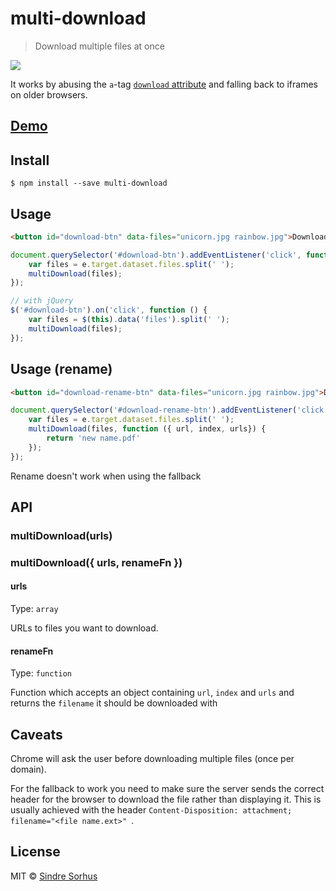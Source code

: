 # multi-download

> Download multiple files at once

![](screenshot.gif)

It works by abusing the `a`-tag [`download` attribute](https://developer.mozilla.org/en-US/docs/Web/HTML/Element/a#attr-download) and falling back to iframes on older browsers.


## [Demo](http://sindresorhus.com/multi-download)


## Install

```
$ npm install --save multi-download
```


## Usage

```html
<button id="download-btn" data-files="unicorn.jpg rainbow.jpg">Download</button>
```

```js
document.querySelector('#download-btn').addEventListener('click', function (e) {
	var files = e.target.dataset.files.split(' ');
	multiDownload(files);
});
```

```js
// with jQuery
$('#download-btn').on('click', function () {
	var files = $(this).data('files').split(' ');
	multiDownload(files);
});
```

## Usage (rename)

```html
<button id="download-rename-btn" data-files="unicorn.jpg rainbow.jpg">Download</button>
```

```js
document.querySelector('#download-rename-btn').addEventListener('click', function (e) {
	var files = e.target.dataset.files.split(' ');
	multiDownload(files, function ({ url, index, urls}) {
		return 'new name.pdf'
	});
});
```

Rename doesn't work when using the fallback

## API

### multiDownload(urls)
### multiDownload({ urls, renameFn })

#### urls

Type: `array`

URLs to files you want to download.

#### renameFn

Type: `function`

Function which accepts an object containing `url`, `index` and `urls` and
returns the `filename` it should be downloaded with

## Caveats

Chrome will ask the user before downloading multiple files (once per domain).

For the fallback to work you need to make sure the server sends the correct header for the browser to download the file rather than displaying it. This is usually achieved with the header `Content-Disposition: attachment; filename="<file name.ext>" `.


## License

MIT © [Sindre Sorhus](http://sindresorhus.com)
